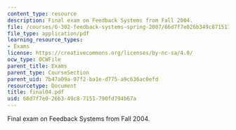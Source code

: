 ```yaml
---
content_type: resource
description: Final exam on Feedback Systems from Fall 2004.
file: /courses/6-302-feedback-systems-spring-2007/66d7f7e026b349c87151790fd794b67a_final04.pdf
file_type: application/pdf
learning_resource_types:
- Exams
license: https://creativecommons.org/licenses/by-nc-sa/4.0/
ocw_type: OCWFile
parent_title: Exams
parent_type: CourseSection
parent_uid: 7b47a09a-07f2-ba1e-d775-a9c636ac0efd
resourcetype: Document
title: final04.pdf
uid: 66d7f7e0-26b3-49c8-7151-790fd794b67a
---
```

Final exam on Feedback Systems from Fall 2004.